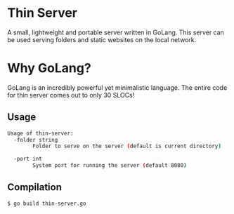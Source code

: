 # Thin Server
A small, lightweight and portable server written in GoLang. This server can be used serving folders and static websites on the local network.

# Why GoLang?
GoLang is an incredibly powerful yet minimalistic language. The entire code for thin server comes out to only 30 SLOCs!

## Usage
```bash
Usage of thin-server:
  -folder string
    	Folder to serve on the server (default is current directory)

  -port int
    	System port for running the server (default 8080)
```

## Compilation
```bash
$ go build thin-server.go
```

